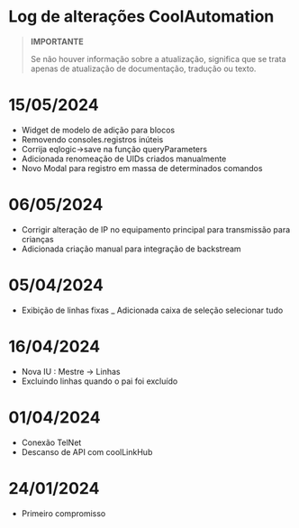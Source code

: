 # Log de alterações CoolAutomation


>**IMPORTANTE**
>
>Se não houver informação sobre a atualização, significa que se trata apenas de atualização de documentação, tradução ou texto.


# 15/05/2024

- Widget de modelo de adição para blocos
- Removendo consoles.registros inúteis
- Corrija eqlogic->save na função queryParameters
- Adicionada renomeação de UIDs criados manualmente
- Novo Modal para registro em massa de determinados comandos


# 06/05/2024

- Corrigir alteração de IP no equipamento principal para transmissão para crianças
- Adicionada criação manual para integração de backstream

# 05/04/2024

- Exibição de linhas fixas
_ Adicionada caixa de seleção selecionar tudo

# 16/04/2024

- Nova IU :  Mestre -> Linhas
- Excluindo linhas quando o pai foi excluído


# 01/04/2024

- Conexão TelNet
- Descanso de API com coolLinkHub

# 24/01/2024

- Primeiro compromisso

